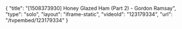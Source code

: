 {
    "title": "[1508373930] Honey Glazed Ham (Part 2) - Gordon Ramsay",
    "type": "solo",
    "layout": "iframe-static",
    "videoId": "123179334",
    "url": "\/tvpembed\/123179334"
}